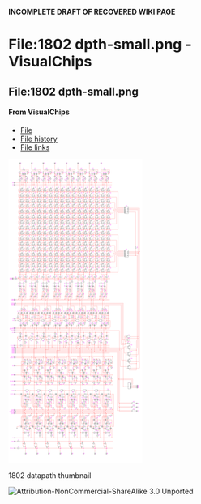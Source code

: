 **INCOMPLETE DRAFT OF RECOVERED WIKI PAGE**

# File:1802 dpth-small.png - VisualChips


	

	
	


## File:1802 dpth-small.png


	

		


#### From VisualChips


		

		

		

- [File](#file)
- [File history](#filehistory)
- [File links](#filelinks)

![File:1802 dpth-small.png](images/c/c0/1802_dpth-small.png)


1802 datapath thumbnail



![Attribution-NonCommercial-ShareAlike 3.0 Unported](http://i.creativecommons.org/l/by-nc-sa/3.0/88x31.png)

